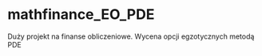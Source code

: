 mathfinance_EO_PDE
==================

Duży projekt na finanse obliczeniowe. Wycena opcji egzotycznych metodą PDE

